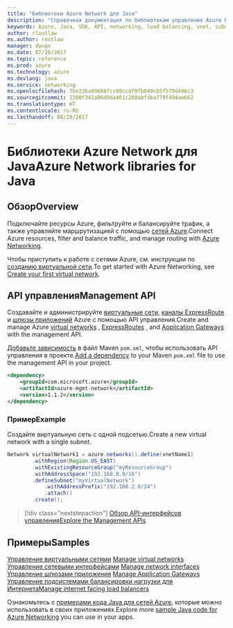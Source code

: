 ```yaml
---
title: "Библиотеки Azure Network для Java"
description: "Справочная документация по библиотекам управления Azure Network для Java"
keywords: Azure, Java, SDK, API, networking, load balancing, vnet, subnet
author: rloutlaw
ms.author: routlaw
manager: douge
ms.date: 07/20/2017
ms.topic: reference
ms.prod: azure
ms.technology: azure
ms.devlang: java
ms.service: networking
ms.openlocfilehash: 7be23ba896887cc88ccdf0fb049cb5f579d496c3
ms.sourcegitcommit: 1500f341a96d9da461c288abf4baf79f494ae662
ms.translationtype: HT
ms.contentlocale: ru-RU
ms.lasthandoff: 08/28/2017
---
```

# <a name="azure-network-libraries-for-java"></a><span data-ttu-id="4af25-104">Библиотеки Azure Network для Java</span><span class="sxs-lookup"><span data-stu-id="4af25-104">Azure Network libraries for Java</span></span>

## <a name="overview"></a><span data-ttu-id="4af25-105">Обзор</span><span class="sxs-lookup"><span data-stu-id="4af25-105">Overview</span></span>

<span data-ttu-id="4af25-106">Подключайте ресурсы Azure, фильтруйте и балансируйте трафик, а также управляйте маршрутизацией с помощью [сетей Azure](/azure/networking/networking-overview).</span><span class="sxs-lookup"><span data-stu-id="4af25-106">Connect Azure resources, filter and balance traffic, and manage routing with [Azure Networking](/azure/networking/networking-overview).</span></span>

<span data-ttu-id="4af25-107">Чтобы приступить к работе с сетями Azure, см. инструкции по [созданию виртуальной сети](/azure/virtual-network/virtual-network-get-started-vnet-subnet).</span><span class="sxs-lookup"><span data-stu-id="4af25-107">To get started with Azure Networking, see [Create your first virtual network](/azure/virtual-network/virtual-network-get-started-vnet-subnet).</span></span>

## <a name="management-api"></a><span data-ttu-id="4af25-108">API управления</span><span class="sxs-lookup"><span data-stu-id="4af25-108">Management API</span></span>

<span data-ttu-id="4af25-109">Создавайте и администрируйте [виртуальные сети](/azure/virtual-network/virtual-networks-overview), [каналы ExpressRoute](/azure/expressroute/) и [шлюзы приложений](/azure/application-gateway/) Azure с помощью API управления.</span><span class="sxs-lookup"><span data-stu-id="4af25-109">Create and manage Azure [virtual networks](/azure/virtual-network/virtual-networks-overview) , [ExpressRoutes](/azure/expressroute/) , and [Application Gateways](/azure/application-gateway/) with the management API.</span></span>

<span data-ttu-id="4af25-110">[Добавьте зависимость](https://maven.apache.org/guides/getting-started/index.html#How_do_I_use_external_dependencies) в файл Maven `pom.xml`, чтобы использовать API управления в проекте.</span><span class="sxs-lookup"><span data-stu-id="4af25-110">[Add a dependency](https://maven.apache.org/guides/getting-started/index.html#How_do_I_use_external_dependencies) to your Maven `pom.xml` file to use the management API in your project.</span></span>  

```XML
<dependency>
    <groupId>com.microsoft.azure</groupId>
    <artifactId>azure-mgmt-network</artifactId>
    <version>1.1.2</version>
</dependency>
```   

### <a name="example"></a><span data-ttu-id="4af25-111">Пример</span><span class="sxs-lookup"><span data-stu-id="4af25-111">Example</span></span>

<span data-ttu-id="4af25-112">Создайте виртуальную сеть с одной подсетью.</span><span class="sxs-lookup"><span data-stu-id="4af25-112">Create a new virtual network with a single subnet.</span></span>

```java
Network virtualNetwork1 = azure.networks().define(vnetName1)
        .withRegion(Region.US_EAST)
        .withExistingResourceGroup("myResourceGroup")
        .withAddressSpace("192.168.0.0/16")
        .defineSubnet("myVirtualNetwork")
            .withAddressPrefix("192.168.2.0/24")
            .attach()
        .create();
```

> [!div class="nextstepaction"]
> [<span data-ttu-id="4af25-113">Обзор API-интерфейсов управления</span><span class="sxs-lookup"><span data-stu-id="4af25-113">Explore the Management APIs</span></span>](/java/api/overview/azure/networking/managementapi)

## <a name="samples"></a><span data-ttu-id="4af25-114">Примеры</span><span class="sxs-lookup"><span data-stu-id="4af25-114">Samples</span></span>

<span data-ttu-id="4af25-115">[Управление виртуальными сетями](https://github.com/Azure-Samples/network-java-manage-virtual-network) </span><span class="sxs-lookup"><span data-stu-id="4af25-115">[Manage virtual networks](https://github.com/Azure-Samples/network-java-manage-virtual-network) </span></span>  
<span data-ttu-id="4af25-116">[Управление сетевыми интерфейсами](https://github.com/Azure-Samples/network-java-manage-network-interface) </span><span class="sxs-lookup"><span data-stu-id="4af25-116">[Manage network interfaces](https://github.com/Azure-Samples/network-java-manage-network-interface) </span></span>  
<span data-ttu-id="4af25-117">[Управление шлюзами приложения](https://github.com/Azure-Samples/application-gateway-java-manage-simple-application-gateways) </span><span class="sxs-lookup"><span data-stu-id="4af25-117">[Manage Application Gateways](https://github.com/Azure-Samples/application-gateway-java-manage-simple-application-gateways) </span></span>  
[<span data-ttu-id="4af25-118">Управление подсистемами балансировки нагрузки для Интернета</span><span class="sxs-lookup"><span data-stu-id="4af25-118">Manage internet facing load balancers</span></span>](https://github.com/Azure-Samples/network-java-manage-internet-facing-load-balancers)   

<span data-ttu-id="4af25-119">Ознакомьтесь с [примерами кода Java для сетей Azure](https://azure.microsoft.com/resources/samples/?platform=java&term=network), которые можно использовать в своих приложениях.</span><span class="sxs-lookup"><span data-stu-id="4af25-119">Explore more [sample Java code for Azure Networking](https://azure.microsoft.com/resources/samples/?platform=java&term=network) you can use in your apps.</span></span>
